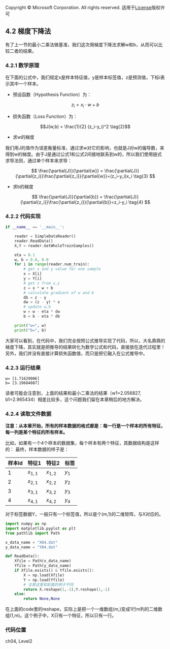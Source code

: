 Copyright © Microsoft Corporation. All rights reserved.
  适用于[License](https://github.com/Microsoft/ai-edu/blob/master/LICENSE.md)版权许可

## 4.2 梯度下降法

有了上一节的最小二乘法做基准，我们这次用梯度下降法求解w和b，从而可以比较二者的结果。

### 4.2.1 数学原理

在下面的公式中，我们规定x是样本特征值，y是样本标签值，z是预测值，下标i表示其中一个样本。

- 预设函数（Hypothesis Function）为：

$$z_i = x_i \cdot w + b \tag{1}$$

- 损失函数（Loss Function）为：

$$J(w,b) = \frac{1}{2} (z_i-y_i)^2 \tag{2}$$

- 求w的梯度

我们用J的值作为误差衡量标准，通过求w对它的影响，也就是J对w的偏导数，来得到w的梯度。由于J是通过公式1和公式2间接地联系到w的，所以我们使用链式求导法则，通过单个样本来求导：

$$
\frac{\partial{J}}{\partial{w}} = \frac{\partial{J}}{\partial{z_i}}\frac{\partial{z_i}}{\partial{w}}=(z_i-y_i)x_i \tag{3}
$$

- 求b的梯度

$$
\frac{\partial{J}}{\partial{b}} = \frac{\partial{J}}{\partial{z_i}}\frac{\partial{z_i}}{\partial{b}}=z_i-y_i \tag{4}
$$

### 4.2.2 代码实现

```Python
if __name__ == '__main__':

    reader = SimpleDataReader()
    reader.ReadData()
    X,Y = reader.GetWholeTrainSamples()

    eta = 0.1
    w, b = 0.0, 0.0
    for i in range(reader.num_train):
        # get x and y value for one sample
        x = X[i]
        y = Y[i]
        # get z from x,y
        z = x * w + b
        # calculate gradient of w and b
        db = z - y
        dw = (z - y) * x
        # update w,b
        w = w - eta * dw
        b = b - eta * db

    print("w=", w)    
    print("b=", b)
```

大家可以看到，在代码中，我们完全按照公式推导实现了代码，所以，大名鼎鼎的梯度下降，其实就是把推导的结果转化为数学公式和代码，直接放在迭代过程里！另外，我们并没有直接计算损失函数值，而只是把它融入在公式推导中。

### 4.2.3 运行结果

```
w= [1.71629006]
b= [3.19684087]
```
读者可能会注意到，上面的结果和最小二乘法的结果（w1=2.056827, b1=2.965434）相差比较多，这个问题我们留在本章稍后的地方解决。


### 4.2.4 读取文件数据

**注意：从本章开始，所有的样本数据的格式都是：每一行是一个样本的所有特征，每一列是某个特征的所有样本。**

比如，如果有一个4个样本的数据集，每个样本有两个特征，其数据结构是这样的：
最终，样本数据的样子是：

|样本Id|特征1|特征2|标签|
|---|---|---|---|
|1|$x_{1,1}$|$x_{1,2}$|$y_1$|
|2|$x_{2,1}$|$x_{2,2}$|$y_2$|
|3|$x_{3,1}$|$x_{3,2}$|$y_3$|
|4|$x_{4,1}$|$x_{4,2}$|$y_4$|

对于标签数据Y，一般只有一个标签值，所以是个(m,1)的二维矩阵，与X对应的。

```Python
import numpy as np
import matplotlib.pyplot as plt
from pathlib import Path

x_data_name = "X04.dat"
y_data_name = "Y04.dat"

def ReadData():
    Xfile = Path(x_data_name)
    Yfile = Path(y_data_name)
    if Xfile.exists() & Yfile.exists():
        X = np.load(Xfile)
        Y = np.load(Yfile)
        # 注意这里和前面的例子不同
        return X.reshape(1,-1),Y.reshape(1,-1)
    else:
        return None,None
```
在上面的code里的reshape，实际上是把一个一维数组(m,)变成1行m列的二维数组(1,m)。这个例子中，X只有一个特征，所以只有一行。

### 代码位置

ch04, Level2